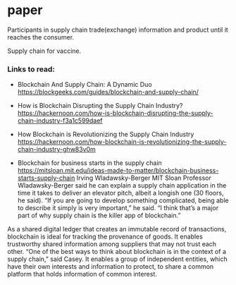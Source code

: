 # paper

Participants in supply chain trade(exchange) information and product until it reaches the consumer.

Supply chain for vaccine. 

### Links to read:
- Blockchain And Supply Chain: A Dynamic Duo
https://blockgeeks.com/guides/blockchain-and-supply-chain/

- How is Blockchain Disrupting the Supply Chain Industry?
https://hackernoon.com/how-is-blockchain-disrupting-the-supply-chain-industry-f3a1c599daef

- How Blockchain is Revolutionizing the Supply Chain Industry
https://hackernoon.com/how-blockchain-is-revolutionizing-the-supply-chain-industry-ghw83v0m

- Blockchain for business starts in the supply chain
https://mitsloan.mit.edu/ideas-made-to-matter/blockchain-business-starts-supply-chain
Irving Wladawsky-Berger
MIT Sloan Professor
Wladawsky-Berger said he can explain a supply chain application in the time it takes to deliver an elevator pitch, albeit a longish one (30 floors, he said). “If you are going to develop something complicated, being able to describe it simply is very important,” he said. “I think that’s a major part of why supply chain is the killer app of blockchain.”

As a shared digital ledger that creates an immutable record of transactions, blockchain is ideal for tracking the provenance of goods. It enables trustworthy shared information among suppliers that may not trust each other. “One of the best ways to think about blockchain is in the context of a supply chain,” said Casey. It enables a group of independent entities, which have their own interests and information to protect, to share a common platform that holds information of common interest.
